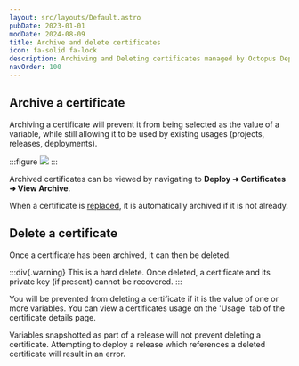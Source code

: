 ```yaml
---
layout: src/layouts/Default.astro
pubDate: 2023-01-01
modDate: 2024-08-09
title: Archive and delete certificates
icon: fa-solid fa-lock
description: Archiving and Deleting certificates managed by Octopus Deploy
navOrder: 100
---
```


## Archive a certificate

Archiving a certificate will prevent it from being selected as the value of a variable, while still allowing it to be used by existing usages (projects, releases, deployments).

:::figure
![](/docs/img/deployments/certificates/images/archive-certificate.png)
:::

Archived certificates can be viewed by navigating to **Deploy ➜ Certificates ➜ View Archive**.

When a certificate is [replaced](/docs/deployments/certificates/replace-certificate), it is automatically archived if it is not already.

## Delete a certificate

Once a certificate has been archived, it can then be deleted.  

:::div{.warning}
This is a hard delete. Once deleted, a certificate and its private key (if present) cannot be recovered.
:::

You will be prevented from deleting a certificate if it is the value of one or more variables. You can view a certificates usage on the 'Usage' tab of the certificate details page.

Variables snapshotted as part of a release will not prevent deleting a certificate. Attempting to deploy a release which references a deleted certificate will result in an error.
